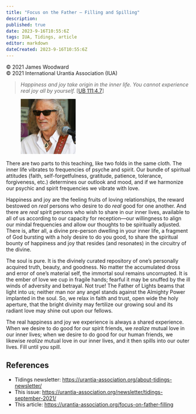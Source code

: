 ```yaml
---
title: "Focus on the Father — Filling and Spilling"
description: 
published: true
date: 2023-9-16T10:55:6Z
tags: IUA, Tidings, article
editor: markdown
dateCreated: 2023-9-16T10:55:6Z
---
```


<p class="v-card v-sheet theme--light gray lighten-3 px-2">© 2021 James Woodward<br>© 2021 International Urantia Association (IUA)</p>

> _Happiness and joy take origin in the inner life. You cannot experience real joy all by yourself._ [[UB 111:4.7](/en/The_Urantia_Book/111#p4_7)]

<figure id="Figure_1" class="image urantiapedia image-style-align-left">
<img src="../../../image/article/IUA_Tidings/James-Woodward-2021-150x150.jpg">
</figure>

There are two parts to this teaching, like two folds in the same cloth. The inner life vibrates to frequencies of psyche and spirit. Our bundle of spiritual attitudes (faith, self-forgetfulness, gratitude, patience, tolerance, forgiveness, etc.) determines our outlook and mood, and if we harmonize our psychic and spirit frequencies we vibrate with love.

Happiness and joy are the feeling fruits of loving relationships, the reward bestowed on _real_ persons who desire to do _real_ good for one another. And there are _real_ spirit persons who wish to share in our inner lives, available to all of us according to our capacity for reception—our willingness to align our mindal frequencies and allow our thoughts to be spiritually adjusted. There is, after all, a divine pre-person dwelling in your inner life, a fragment of God bursting with a holy desire to do you good, to share the spiritual bounty of happiness and joy that resides (and resonates) in the circuitry of the divine.

The soul is pure. It is the divinely curated repository of one’s personally acquired truth, beauty, and goodness. No matter the accumulated dross and error of one’s material self, the immortal soul remains uncorrupted. It is the ember of love we cup in fragile hands; fearful it may be snuffed by the ill winds of adversity and betrayal. Not true! The Father of Lights beams that light into us; neither man nor any angel stands against the Almighty Power implanted in the soul. So, we relax in faith and trust, open wide the holy aperture, that the bright divinity may fertilize our growing soul and its radiant love may shine out upon our fellows.

The real happiness and joy we experience is always a shared experience. When we desire to do good for our spirit friends, we _realize_ mutual love in our inner lives; when we desire to do good for our human friends, we likewise _realize_ mutual love in our inner lives, and it then spills into our outer lives. Fill until you spill.
<br style="clear:both;"/>

## References

- Tidings newsletter: https://urantia-association.org/about-tidings-newsletter/
- This issue: https://urantia-association.org/newsletter/tidings-september-2021/
- This article: https://urantia-association.org/focus-on-father-filling